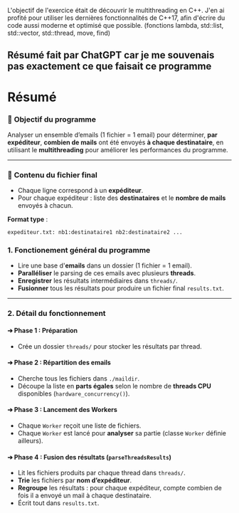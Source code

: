 L'objectif de l'exercice était de découvrir le multithreading en C++. 
J'en ai profité pour utiliser les dernières fonctionnalités de C++17, afin d'écrire du code aussi moderne et optimisé que possible. (fonctions lambda, std::list, std::vector, std::thread, move, find)

Résumé fait par ChatGPT car je me souvenais pas exactement ce que faisait ce programme
---

# **Résumé**

### 🎯 **Objectif du programme**
Analyser un ensemble d’emails (1 fichier = 1 email) pour déterminer, **par expéditeur**, **combien de mails** ont été envoyés **à chaque destinataire**, en utilisant le **multithreading** pour améliorer les performances du programme.

---

### 📝 **Contenu du fichier final**
- Chaque ligne correspond à un **expéditeur**.
- Pour chaque expéditeur : liste des **destinataires** et le **nombre de mails** envoyés à chacun.

**Format type** :
```
expediteur.txt: nb1:destinataire1 nb2:destinataire2 ...
```


### 1. **Fonctionement général du programme**
- Lire une base d'**emails** dans un dossier (1 fichier = 1 email).
- **Paralléliser** le parsing de ces emails avec plusieurs **threads**.
- **Enregistrer** les résultats intermédiaires dans `threads/`.
- **Fusionner** tous les résultats pour produire un fichier final `results.txt`.

---

### 2. **Détail du fonctionnement**

#### ➔ Phase 1 : Préparation
- Crée un dossier `threads/` pour stocker les résultats par thread.

#### ➔ Phase 2 : Répartition des emails
- Cherche tous les fichiers dans `./maildir`.
- Découpe la liste en **parts égales** selon le nombre de **threads CPU** disponibles (`hardware_concurrency()`).

#### ➔ Phase 3 : Lancement des Workers
- Chaque `Worker` reçoit une liste de fichiers.
- Chaque `Worker` est lancé pour **analyser** sa partie (classe `Worker` définie ailleurs).

#### ➔ Phase 4 : Fusion des résultats (`parseThreadsResults`)
- Lit les fichiers produits par chaque thread dans `threads/`.
- **Trie** les fichiers par **nom d’expéditeur**.
- **Regroupe** les résultats : pour chaque expéditeur, compte combien de fois il a envoyé un mail à chaque destinataire.
- Écrit tout dans `results.txt`.




